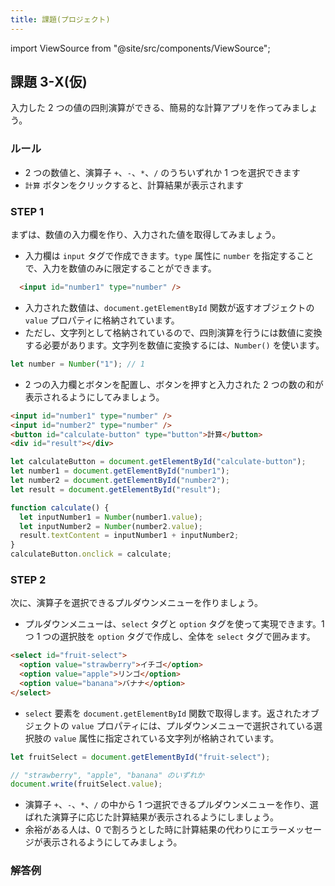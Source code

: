 ```yaml
---
title: 課題(プロジェクト)
---
```


import ViewSource from "@site/src/components/ViewSource";

## 課題 3-X(仮)

入力した 2 つの値の四則演算ができる、簡易的な計算アプリを作ってみましょう。

### ルール

- 2 つの数値と、演算子 `+`、`-`、`*`、`/` のうちいずれか 1 つを選択できます
- `計算` ボタンをクリックすると、計算結果が表示されます

### STEP 1

まずは、数値の入力欄を作り、入力された値を取得してみましょう。

- 入力欄は `input` タグで作成できます。`type` 属性に `number` を指定することで、入力を数値のみに限定することができます。

```html title="index.html"
  <input id="number1" type="number" />
  ```

- 入力された数値は、`document.getElementById` 関数が返すオブジェクトの `value` プロパティに格納されています。
- ただし、文字列として格納されているので、四則演算を行うには数値に変換する必要があります。文字列を数値に変換するには、`Number()` を使います。

```javascript
let number = Number("1"); // 1
```

- 2 つの入力欄とボタンを配置し、ボタンを押すと入力された 2 つの数の和が表示されるようにしてみましょう。

```html title="index.html"
<input id="number1" type="number" />
<input id="number2" type="number" />
<button id="calculate-button" type="button">計算</button>
<div id="result"></div>
```

```javascript title="script.js"
let calculateButton = document.getElementById("calculate-button");
let number1 = document.getElementById("number1");
let number2 = document.getElementById("number2");
let result = document.getElementById("result");

function calculate() {
  let inputNumber1 = Number(number1.value);
  let inputNumber2 = Number(number2.value);
  result.textContent = inputNumber1 + inputNumber2;
}
calculateButton.onclick = calculate;
```

### STEP 2

次に、演算子を選択できるプルダウンメニューを作りましょう。

- プルダウンメニューは、`select` タグと `option` タグを使って実現できます。1 つ 1 つの選択肢を `option` タグで作成し、全体を `select` タグで囲みます。

```html title="index.html"
<select id="fruit-select">
  <option value="strawberry">イチゴ</option>
  <option value="apple">リンゴ</option>
  <option value="banana">バナナ</option>
</select>
```

- `select` 要素を `document.getElementById` 関数で取得します。返されたオブジェクトの `value` プロパティには、プルダウンメニューで選択されている選択肢の `value` 属性に指定されている文字列が格納されています。

```javascript title="script.js"
let fruitSelect = document.getElementById("fruit-select");

// "strawberry", "apple", "banana" のいずれか
document.write(fruitSelect.value);
```

- 演算子 `+`、`-`、`*`、`/` の中から 1 つ選択できるプルダウンメニューを作り、選ばれた演算子に応じた計算結果が表示されるようにしましょう。
- 余裕がある人は、0 で割ろうとした時に計算結果の代わりにエラーメッセージが表示されるようにしてみましょう。

### 解答例

<ViewSource url={import.meta.url} path="_samples" />